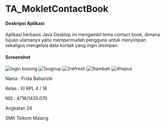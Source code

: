 # TA_MokletContactBook

#### Deskripsi Aplikasi
Aplikasi berbasis Java Desktop ini mengambil tema contact book, dimana tujuan utamanya yaitu mempermudah pengguna untuk menyimpan sekaligus mengelola data kontak yang ingin disimpan.

#### Screenshot
![login kosong](https://cloud.githubusercontent.com/assets/22098189/26505047/6001d9b4-4271-11e7-8d08-0013617ef1da.JPG)
![1sugnup](https://cloud.githubusercontent.com/assets/22098189/26505048/600408c4-4271-11e7-97ce-e1d414351a9b.JPG)
![2refresh](https://cloud.githubusercontent.com/assets/22098189/26505049/6009fef0-4271-11e7-91fa-3498faf88be6.JPG)
![3tambah](https://cloud.githubusercontent.com/assets/22098189/26505050/600e0ee6-4271-11e7-9aba-96128b7bf540.JPG)
![4hapus](https://cloud.githubusercontent.com/assets/22098189/26505051/60111f8c-4271-11e7-865e-e81f49c9a710.JPG)

Nama  : Frida Baharizki

Kelas : XI RPL 4 / 16

NIS   : 4716/1435.070

Angkatan 24

SMK Telkom Malang
